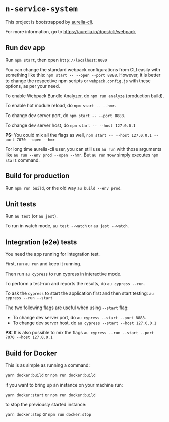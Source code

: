 # `n-service-system`

This project is bootstrapped by [aurelia-cli](https://github.com/aurelia/cli).

For more information, go to https://aurelia.io/docs/cli/webpack

## Run dev app

Run `npm start`, then open `http://localhost:8080`

You can change the standard webpack configurations from CLI easily with something like this: `npm start -- --open --port 8888`. However, it is better to change the respective npm scripts or `webpack.config.js` with these options, as per your need.

To enable Webpack Bundle Analyzer, do `npm run analyze` (production build).

To enable hot module reload, do `npm start -- --hmr`.

To change dev server port, do `npm start -- --port 8888`.

To change dev server host, do `npm start -- --host 127.0.0.1`

**PS:** You could mix all the flags as well, `npm start -- --host 127.0.0.1 --port 7070 --open --hmr`

For long time aurelia-cli user, you can still use `au run` with those arguments like `au run --env prod --open --hmr`. But `au run` now simply executes `npm start` command.

## Build for production

Run `npm run build`, or the old way `au build --env prod`.

## Unit tests

Run `au test` (or `au jest`).

To run in watch mode, `au test --watch` or `au jest --watch`.

## Integration (e2e) tests

You need the app running for integration test.

First, run `au run` and keep it running.

Then run `au cypress` to run cypress in interactive mode.

To perform a test-run and reports the results, do `au cypress --run`.

To ask the `cypress` to start the application first and then start testing: `au cypress --run --start`

The two following flags are useful when using `--start` flag:
 * To change dev server port, do `au cypress --start --port 8888`.
 * To change dev server host, do `au cypress --start --host 127.0.0.1`


**PS:** It is also possible to mix the flags `au cypress --run --start --port 7070 --host 127.0.0.1`


## Build for Docker

This is as simple as running a command:

`yarn docker:build` or `npm run docker:build`

if you want to bring up an instance on your machine run:

`yarn docker:start` or `npm run docker:build`

to stop the previously started instance:

`yarn docker:stop` or `npm run docker:stop`
